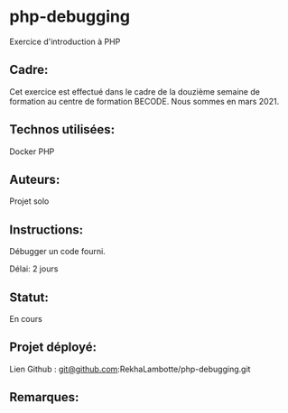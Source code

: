 # php-debugging
Exercice d'introduction à PHP

## Cadre:
Cet exercice est effectué dans le cadre de la douzième semaine de formation au centre de formation BECODE. 
Nous sommes en mars 2021.

## Technos utilisées:
Docker
PHP

## Auteurs: 
Projet solo

## Instructions:
Débugger un code fourni.

Délai: 2 jours

## Statut:
En cours

## Projet déployé: 
Lien Github : git@github.com:RekhaLambotte/php-debugging.git 

## Remarques:

